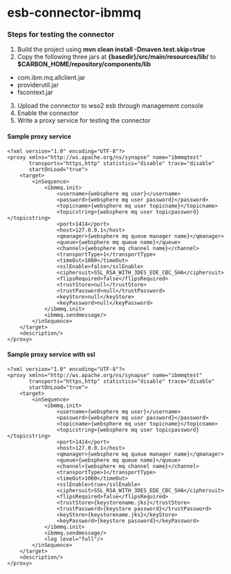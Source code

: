 # esb-connector-ibmmq

### Steps for testing the connector

1. Build the project using <b>mvn clean install -Dmaven.test.skip=true</b><br>
2. Copy the following three jars at <b>{basedir}/src/main/resources/lib/</b>  to <b>$CARBON_HOME/repository/components/lib</b>

* com.ibm.mq.allclient.jar
* providerutil.jar
* fscontext.jar
3. Upload the connector to wso2 esb through management console<br>
4. Enable the connector
5. Write a proxy service for testing the connector

#### Sample proxy service
```
<?xml version="1.0" encoding="UTF-8"?>
<proxy xmlns="http://ws.apache.org/ns/synapse" name="ibmmqtest"
       transports="https,http" statistics="disable" trace="disable"
       startOnLoad="true">
    <target>
        <inSequence>
            <ibmmq.init>
                <username>{websphere mq user}</username>
                <password>{websphere mq user password}</password>
                <topicname>{websphere mq user topicname}</topicname>
                <topicstring>{websphere mq user topicpassword}</topicstring>
                <port>1414</port>
                <host>127.0.0.1</host>
                <qmanager>{websphere mq queue manager name}</qmanager>
                <queue>{websphere mq queue name}</queue>
                <channel>{websphere mq channel name}</channel>
                <transportType>1</transportType>
                <timeOut>1000</timeOut>
                <sslEnable>false</sslEnable>
                <ciphersuit>SSL_RSA_WITH_3DES_EDE_CBC_SHA</ciphersuit>
                <flipsRequired>false</flipsRequired>
                <trustStore>null</trustStore>
                <trustPassword>null</trustPassword>
                <keyStore>null</keyStore>
                <keyPassword>null</keyPassword>
            </ibmmq.init>
            <ibmmq.sendmessage/>
        </inSequence>
    </target>
    <description/>
</proxy>

```
#### Sample proxy service with ssl

```
<?xml version="1.0" encoding="UTF-8"?>
<proxy xmlns="http://ws.apache.org/ns/synapse" name="ibmmqtest"
       transports="https,http" statistics="disable" trace="disable"
       startOnLoad="true">
    <target>
        <inSequence>
            <ibmmq.init>
                <username>{websphere mq user}</username>
                <password>{websphere mq user password}</password>
                <topicname>{websphere mq user topicname}</topicname>
                <topicstring>{websphere mq user topicpassword}</topicstring>
                <port>1414</port>
                <host>127.0.0.1</host>
                <qmanager>{websphere mq queue manager name}</qmanager>
                <queue>{websphere mq queue name}</queue>
                <channel>{websphere mq channel name}</channel>
                <transportType>1</transportType>
                <timeOut>1000</timeOut>
                <sslEnable>true</sslEnable>
                <ciphersuit>SSL_RSA_WITH_3DES_EDE_CBC_SHA</ciphersuit>
                <flipsRequired>false</flipsRequired>
                <trustStore>{keystorename.jks}</trustStore>
                <trustPassword>{keystore password}</trustPassword>
                <keyStore>{keystorename.jks}</keyStore>
                <keyPassword>{keystore password}</keyPassword>
            </ibmmq.init>
            <ibmmq.sendmessage/>
            <log level="full"/>
        </inSequence>
    </target>
    <description/>
</proxy>
```
